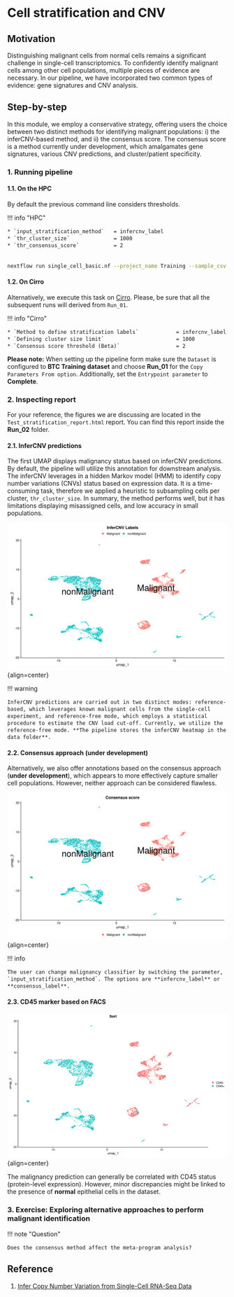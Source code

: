 # Cell stratification and CNV

## Motivation

Distinguishing malignant cells from normal cells remains a significant challenge in single-cell transcriptomics. To confidently identify malignant cells among other cell populations, multiple pieces of evidence are necessary. In our pipeline, we have incorporated two common types of evidence: gene signatures and CNV analysis.

## Step-by-step

In this module, we employ a conservative strategy, offering users the choice between two distinct methods for identifying malignant populations: i) the inferCNV-based method, and ii) the consensus score. The consensus score is a method currently under development, which amalgamates gene signatures, various CNV predictions, and cluster/patient specificity.

### 1. Running pipeline

#### 1.1. On the HPC

By default the previous command line considers thresholds.

!!! info "HPC"

    * `input_stratification_method`   = infercnv_label
    * `thr_cluster_size`              = 1000
    * `thr_consensus_score`           = 2

```{.bash .copy}

nextflow run single_cell_basic.nf --project_name Training --sample_csv sample_table.csv --meta_data meta_data.csv --cancer_type Ovarian -resume -profile seadragon

```

#### 1.2. On Cirro

Alternatively, we execute this task on [Cirro](https://cirro.bio). Please, be sure that all the subsequent runs will derived from `Run_01`.

!!! info "Cirro"

    * `Method to define stratification labels`            = infercnv_label
    * `Defining cluster size limit`                       = 1000
    * `Consensus score threshold (Beta)`                  = 2

**Please note:** When setting up the pipeline form make sure the `Dataset` is configured to **BTC Training dataset** and choose **Run_01** for the `Copy Parameters From option`. Additionally, set the `Entrypoint parameter` to **Complete**.

### 2. Inspecting report

For your reference, the figures we are discussing are located in the `Test_stratification_report.html` report. You can find this report inside the **Run_02** folder.

#### 2.1. InferCNV predictions

The first UMAP displays malignancy status based on inferCNV predictions. By default, the pipeline will utilize this annotation for downstream analysis. The inferCNV leverages in a hidden Markov model (HMM) to identify copy number variations (CNVs) status based on expression data. It is a time-consuming task, therefore we applied a heuristic to subsampling cells per cluster, `thr_cluster_size`. In summary, the method performs well, but it has limitations displaying misassigned cells, and low accuracy in small populations.

![Image caption](figures/umap-infercnv.png){align=center}

!!! warning

    InferCNV predictions are carried out in two distinct modes: reference-based, which leverages known malignant cells from the single-cell experiment, and reference-free mode, which employs a statistical procedure to estimate the CNV load cut-off. Currently, we utilize the reference-free mode. **The pipeline stores the inferCNV heatmap in the data folder**.

#### 2.2. Consensus approach (under development)

Alternatively, we also offer annotations based on the consensus approach (**under development**), which appears to more effectively capture smaller cell populations. However, neither approach can be considered flawless.

![Image caption](figures/umap-consensus.png){align=center}

!!! info

    The user can change malignancy classifier by switching the parameter, `input_stratification_method`. The options are **infercnv_label** or **consensus_label**.

#### 2.3. CD45 marker based on FACS

![Image caption](figures/umap-cd45.png){align=center}

The malignancy prediction can generally be correlated with CD45 status (protein-level expression). However, minor discrepancies might be linked to the presence of **normal** epithelial cells in the dataset.

### 3. Exercise: Exploring alternative approaches to perform malignant identification

!!! note "Question"

    Does the consensus method affect the meta-program analysis?

## Reference

1. [Infer Copy Number Variation from Single-Cell RNA-Seq Data](https://bioconductor.org/packages/release/bioc/html/infercnv.html)